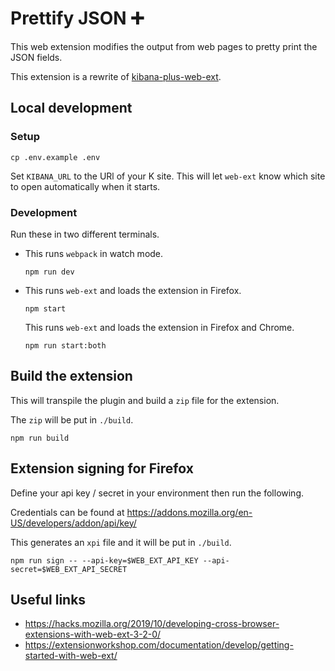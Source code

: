 # Prettify JSON ➕

This web extension modifies the output from web pages to pretty print the JSON fields.

This extension is a rewrite of [kibana-plus-web-ext](https://github.com/webdeveric/kibana-plus-web-ext).

## Local development

### Setup

```shell
cp .env.example .env
```

Set `KIBANA_URL` to the URl of your K site. This will let `web-ext` know which site to open automatically when it starts.

### Development

Run these in two different terminals.

- This runs `webpack` in watch mode.

  ```shell
  npm run dev
  ```

- This runs `web-ext` and loads the extension in Firefox.

  ```shell
  npm start
  ```

  This runs `web-ext` and loads the extension in Firefox and Chrome.

  ```shell
  npm run start:both
  ```

## Build the extension

This will transpile the plugin and build a `zip` file for the extension.

The `zip` will be put in `./build`.

```shell
npm run build
```

## Extension signing for Firefox

Define your api key / secret in your environment then run the following.

Credentials can be found at https://addons.mozilla.org/en-US/developers/addon/api/key/

This generates an `xpi` file and it will be put in `./build`.

```shell
npm run sign -- --api-key=$WEB_EXT_API_KEY --api-secret=$WEB_EXT_API_SECRET
```

## Useful links

- https://hacks.mozilla.org/2019/10/developing-cross-browser-extensions-with-web-ext-3-2-0/
- https://extensionworkshop.com/documentation/develop/getting-started-with-web-ext/
